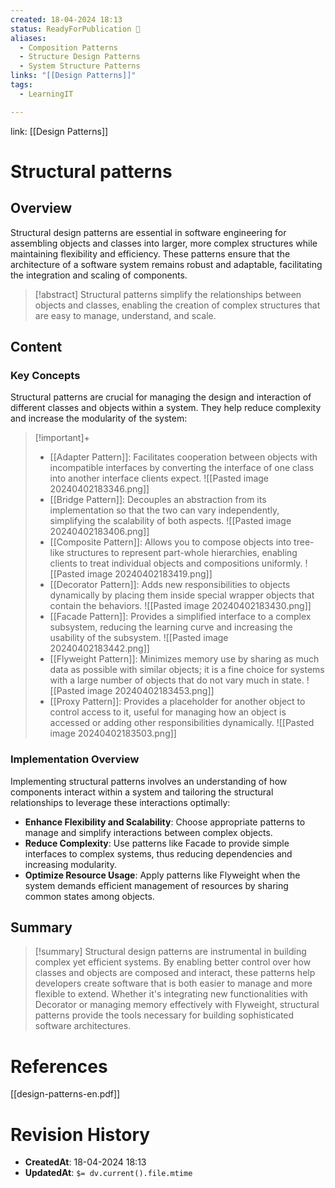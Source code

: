 ```yaml
---
created: 18-04-2024 18:13
status: ReadyForPublication 🚀
aliases:
  - Composition Patterns
  - Structure Design Patterns
  - System Structure Patterns
links: "[[Design Patterns]]"
tags:
  - LearningIT

---
```

link: [[Design Patterns]]

# Structural patterns

## Overview

Structural design patterns are essential in software engineering for assembling objects and classes into larger, more complex structures while maintaining flexibility and efficiency. These patterns ensure that the architecture of a software system remains robust and adaptable, facilitating the integration and scaling of components.

> [!abstract] 
> Structural patterns simplify the relationships between objects and classes, enabling the creation of complex structures that are easy to manage, understand, and scale.

## Content

### Key Concepts

Structural patterns are crucial for managing the design and interaction of different classes and objects within a system. They help reduce complexity and increase the modularity of the system:

> [!important]+
> 
> - [[Adapter Pattern]]: Facilitates cooperation between objects with incompatible interfaces by converting the interface of one class into another interface clients expect. ![[Pasted image 20240402183346.png]]
> - [[Bridge Pattern]]: Decouples an abstraction from its implementation so that the two can vary independently, simplifying the scalability of both aspects. ![[Pasted image 20240402183406.png]]
> - [[Composite Pattern]]: Allows you to compose objects into tree-like structures to represent part-whole hierarchies, enabling clients to treat individual objects and compositions uniformly. ![[Pasted image 20240402183419.png]]
> - [[Decorator Pattern]]: Adds new responsibilities to objects dynamically by placing them inside special wrapper objects that contain the behaviors. ![[Pasted image 20240402183430.png]]
> - [[Facade Pattern]]: Provides a simplified interface to a complex subsystem, reducing the learning curve and increasing the usability of the subsystem. ![[Pasted image 20240402183442.png]]
> - [[Flyweight Pattern]]: Minimizes memory use by sharing as much data as possible with similar objects; it is a fine choice for systems with a large number of objects that do not vary much in state. ![[Pasted image 20240402183453.png]]
> - [[Proxy Pattern]]: Provides a placeholder for another object to control access to it, useful for managing how an object is accessed or adding other responsibilities dynamically. ![[Pasted image 20240402183503.png]]
### Implementation Overview

Implementing structural patterns involves an understanding of how components interact within a system and tailoring the structural relationships to leverage these interactions optimally:

- **Enhance Flexibility and Scalability**: Choose appropriate patterns to manage and simplify interactions between complex objects.
- **Reduce Complexity**: Use patterns like Facade to provide simple interfaces to complex systems, thus reducing dependencies and increasing modularity.
- **Optimize Resource Usage**: Apply patterns like Flyweight when the system demands efficient management of resources by sharing common states among objects.


## Summary

>[!summary] 
>Structural design patterns are instrumental in building complex yet efficient systems. By enabling better control over how classes and objects are composed and interact, these patterns help developers create software that is both easier to manage and more flexible to extend. Whether it's integrating new functionalities with Decorator or managing memory effectively with Flyweight, structural patterns provide the tools necessary for building sophisticated software architectures.

# References
[[design-patterns-en.pdf]]

# Revision History
- **CreatedAt**: 18-04-2024 18:13
- **UpdatedAt**: `$= dv.current().file.mtime`
